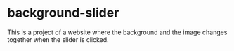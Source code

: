 # background-slider

This is a project of a website where the background and the image changes together when the slider is clicked.
